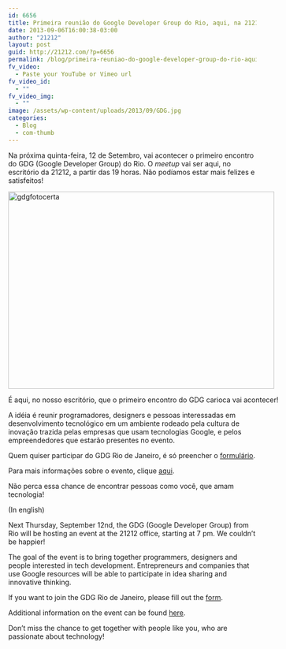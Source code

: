 ```yaml
---
id: 6656
title: Primeira reunião do Google Developer Group do Rio, aqui, na 21212!
date: 2013-09-06T16:00:38-03:00
author: "21212"
layout: post
guid: http://21212.com/?p=6656
permalink: /blog/primeira-reuniao-do-google-developer-group-do-rio-aqui-na-21212/
fv_video:
  - Paste your YouTube or Vimeo url
fv_video_id:
  - ""
fv_video_img:
  - ""
image: /assets/wp-content/uploads/2013/09/GDG.jpg
categories:
  - Blog
  - com-thumb
---
```

<p dir="ltr">
  Na próxima quinta-feira, 12 de Setembro, vai acontecer o primeiro encontro do GDG (Google Developer Group) do Rio. O <em>meetup</em> vai ser aqui, no escritório da 21212, a partir das 19 horas. Não podíamos estar mais felizes e satisfeitos!
</p>

<div id="attachment_6661" style="width: 550px" class="wp-caption aligncenter">
  <a href="http://21212.com/assets/wp-content/uploads/2013/09/gdgfotocerta.jpg"><img aria-describedby="caption-attachment-6661" class="size-full wp-image-6661" alt="gdgfotocerta" src="{{ site.url }}/assets/wp-content/uploads/2013/09/gdgfotocerta.jpg" width="540" height="400" srcset="{{ site.url }}/assets/wp-content/uploads/2013/09/gdgfotocerta.jpg 540w, {{ site.url }}/assets/wp-content/uploads/2013/09/gdgfotocerta-300x222.jpg 300w" sizes="(max-width: 540px) 100vw, 540px" /></a>

  <p id="caption-attachment-6661" class="wp-caption-text">
    É aqui, no nosso escritório, que o primeiro encontro do GDG carioca vai acontecer!
  </p>
</div>

<p dir="ltr">
  A idéia é reunir programadores, designers e pessoas interessadas em desenvolvimento tecnológico em um ambiente rodeado pela cultura de inovação trazida pelas empresas que usam tecnologias Google, e pelos empreendedores que estarão presentes no evento.
</p>

Quem quiser participar do GDG Rio de Janeiro, é só preencher o [formulário](https://docs.google.com/forms/d/1eBguboqKsUTnYfBOAIWyE3Hbzj823J8K9IysiOwqAB0/viewform).

<p dir="ltr">
  Para mais informações sobre o evento, clique <a href=" https://plus.google.com/104464728601797437216/posts">aqui</a>.
</p>

<p dir="ltr">
  Não perca essa chance de encontrar pessoas como você, que amam tecnologia!
</p>

(In english)

<p dir="ltr">
  Next Thursday, September 12nd, the GDG (Google Developer Group) from Rio will be hosting an event at the 21212 office, starting at 7 pm. We couldn’t be happier!
</p>

The goal of the event is to bring together programmers, designers and people interested in tech development. Entrepreneurs and companies that use Google resources will be able to participate in idea sharing and innovative thinking.

<p dir="ltr">
  If you want to join the GDG Rio de Janeiro, please fill out the <a href="https://docs.google.com/forms/d/1eBguboqKsUTnYfBOAIWyE3Hbzj823J8K9IysiOwqAB0/viewform">form</a>.
</p>

<p dir="ltr">
  Additional information on the event can be found <a href=" https://plus.google.com/104464728601797437216/posts">here</a>.
</p>

<p dir="ltr">
  Don’t miss the chance to get together with people like you, who are passionate about technology!
</p>

&nbsp;